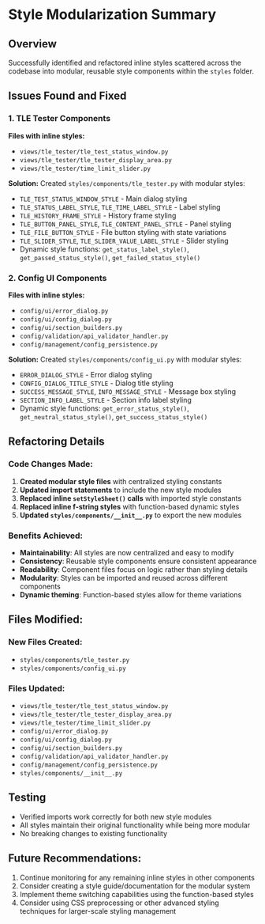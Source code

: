 # Style Modularization Summary

## Overview
Successfully identified and refactored inline styles scattered across the codebase into modular, reusable style components within the `styles` folder.

## Issues Found and Fixed

### 1. TLE Tester Components
**Files with inline styles:**
- `views/tle_tester/tle_test_status_window.py`
- `views/tle_tester/tle_tester_display_area.py` 
- `views/tle_tester/time_limit_slider.py`

**Solution:** Created `styles/components/tle_tester.py` with modular styles:
- `TLE_TEST_STATUS_WINDOW_STYLE` - Main dialog styling
- `TLE_STATUS_LABEL_STYLE`, `TLE_TIME_LABEL_STYLE` - Label styling
- `TLE_HISTORY_FRAME_STYLE` - History frame styling  
- `TLE_BUTTON_PANEL_STYLE`, `TLE_CONTENT_PANEL_STYLE` - Panel styling
- `TLE_FILE_BUTTON_STYLE` - File button styling with state variations
- `TLE_SLIDER_STYLE`, `TLE_SLIDER_VALUE_LABEL_STYLE` - Slider styling
- Dynamic style functions: `get_status_label_style()`, `get_passed_status_style()`, `get_failed_status_style()`

### 2. Config UI Components  
**Files with inline styles:**
- `config/ui/error_dialog.py`
- `config/ui/config_dialog.py`
- `config/ui/section_builders.py`
- `config/validation/api_validator_handler.py`
- `config/management/config_persistence.py`

**Solution:** Created `styles/components/config_ui.py` with modular styles:
- `ERROR_DIALOG_STYLE` - Error dialog styling
- `CONFIG_DIALOG_TITLE_STYLE` - Dialog title styling
- `SUCCESS_MESSAGE_STYLE`, `INFO_MESSAGE_STYLE` - Message box styling
- `SECTION_INFO_LABEL_STYLE` - Section info label styling
- Dynamic style functions: `get_error_status_style()`, `get_neutral_status_style()`, `get_success_status_style()`

## Refactoring Details

### Code Changes Made:
1. **Created modular style files** with centralized styling constants
2. **Updated import statements** to include the new style modules
3. **Replaced inline `setStyleSheet()` calls** with imported style constants
4. **Replaced inline f-string styles** with function-based dynamic styles
5. **Updated `styles/components/__init__.py`** to export the new modules

### Benefits Achieved:
- **Maintainability**: All styles are now centralized and easy to modify
- **Consistency**: Reusable style components ensure consistent appearance  
- **Readability**: Component files focus on logic rather than styling details
- **Modularity**: Styles can be imported and reused across different components
- **Dynamic theming**: Function-based styles allow for theme variations

## Files Modified:

### New Files Created:
- `styles/components/tle_tester.py`
- `styles/components/config_ui.py`

### Files Updated:
- `views/tle_tester/tle_test_status_window.py`
- `views/tle_tester/tle_tester_display_area.py`  
- `views/tle_tester/time_limit_slider.py`
- `config/ui/error_dialog.py`
- `config/ui/config_dialog.py`
- `config/ui/section_builders.py`
- `config/validation/api_validator_handler.py`
- `config/management/config_persistence.py`
- `styles/components/__init__.py`

## Testing
- Verified imports work correctly for both new style modules
- All styles maintain their original functionality while being more modular
- No breaking changes to existing functionality

## Future Recommendations:
1. Continue monitoring for any remaining inline styles in other components
2. Consider creating a style guide/documentation for the modular system
3. Implement theme switching capabilities using the function-based styles
4. Consider using CSS preprocessing or other advanced styling techniques for larger-scale styling management
